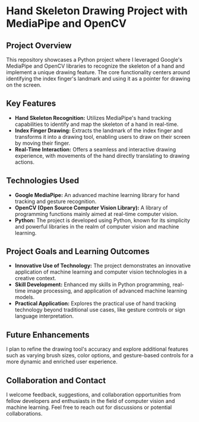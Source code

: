 # Hand Skeleton Drawing Project with MediaPipe and OpenCV

## Project Overview

This repository showcases a Python project where I leveraged Google's MediaPipe and OpenCV libraries to recognize the skeleton of a hand and implement a unique drawing feature. The core functionality centers around identifying the index finger's landmark and using it as a pointer for drawing on the screen.

## Key Features

- **Hand Skeleton Recognition:** Utilizes MediaPipe's hand tracking capabilities to identify and map the skeleton of a hand in real-time.
- **Index Finger Drawing:** Extracts the landmark of the index finger and transforms it into a drawing tool, enabling users to draw on their screen by moving their finger.
- **Real-Time Interaction:** Offers a seamless and interactive drawing experience, with movements of the hand directly translating to drawing actions.

## Technologies Used

- **Google MediaPipe:** An advanced machine learning library for hand tracking and gesture recognition.
- **OpenCV (Open Source Computer Vision Library):** A library of programming functions mainly aimed at real-time computer vision.
- **Python:** The project is developed using Python, known for its simplicity and powerful libraries in the realm of computer vision and machine learning.

## Project Goals and Learning Outcomes

- **Innovative Use of Technology:** The project demonstrates an innovative application of machine learning and computer vision technologies in a creative context.
- **Skill Development:** Enhanced my skills in Python programming, real-time image processing, and application of advanced machine learning models.
- **Practical Application:** Explores the practical use of hand tracking technology beyond traditional use cases, like gesture controls or sign language interpretation.

## Future Enhancements

I plan to refine the drawing tool's accuracy and explore additional features such as varying brush sizes, color options, and gesture-based controls for a more dynamic and enriched user experience.

## Collaboration and Contact

I welcome feedback, suggestions, and collaboration opportunities from fellow developers and enthusiasts in the field of computer vision and machine learning. Feel free to reach out for discussions or potential collaborations.


